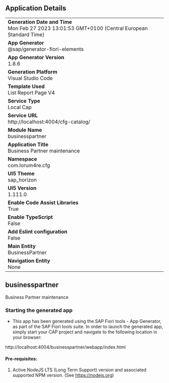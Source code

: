 ## Application Details
|               |
| ------------- |
|**Generation Date and Time**<br>Mon Feb 27 2023 13:01:53 GMT+0100 (Central European Standard Time)|
|**App Generator**<br>@sap/generator-fiori-elements|
|**App Generator Version**<br>1.8.6|
|**Generation Platform**<br>Visual Studio Code|
|**Template Used**<br>List Report Page V4|
|**Service Type**<br>Local Cap|
|**Service URL**<br>http://localhost:4004/cfg-catalog/
|**Module Name**<br>businesspartner|
|**Application Title**<br>Business Partner maintenance|
|**Namespace**<br>com.lorum4re.cfg|
|**UI5 Theme**<br>sap_horizon|
|**UI5 Version**<br>1.111.0|
|**Enable Code Assist Libraries**<br>True|
|**Enable TypeScript**<br>False|
|**Add Eslint configuration**<br>False|
|**Main Entity**<br>BusinessPartner|
|**Navigation Entity**<br>None|

## businesspartner

Business Partner maintenance

### Starting the generated app

-   This app has been generated using the SAP Fiori tools - App Generator, as part of the SAP Fiori tools suite.  In order to launch the generated app, simply start your CAP project and navigate to the following location in your browser:

http://localhost:4004/businesspartner/webapp/index.html

#### Pre-requisites:

1. Active NodeJS LTS (Long Term Support) version and associated supported NPM version.  (See https://nodejs.org)



